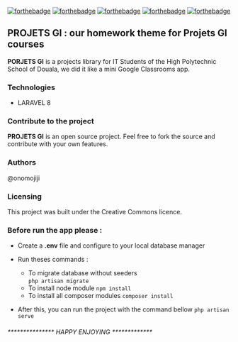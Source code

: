 [![forthebadge](https://forthebadge.com/images/badges/built-with-love.svg)](https://forthebadge.com) [![forthebadge](https://forthebadge.com/images/badges/open-source.svg)](https://forthebadge.com) [![forthebadge](https://forthebadge.com/images/badges/uses-badges.svg)](https://forthebadge.com) [![forthebadge](https://forthebadge.com/images/badges/uses-git.svg)](https://forthebadge.com) [![forthebadge](https://forthebadge.com/images/badges/uses-html.svg)](https://forthebadge.com)

## PROJETS GI : our homework theme for Projets GI courses
**PORJETS GI** is a projects library for IT Students of the High Polytechnic School of Douala, we did it like a mini Google Classrooms app.

### Technologies
- LARAVEL 8

### Contribute to the project

**PROJETS GI** is an open source project. Feel free to fork the source and contribute with your own features.

### Authors

@onomojiji

### Licensing

This project was built under the Creative Commons licence.

### Before run the app please :

* Create a **.env** file and configure to your local database manager

* Run theses commands :

    - To migrate database without seeders    
        ```php artisan migrate```
    - To install node module
        ```npm install```
    - To install all composer modules
        ```composer install```
        
* After this, you can run the project with the command bellow
    ```php artisan serve```


###### *************** HAPPY ENJOYING *************
